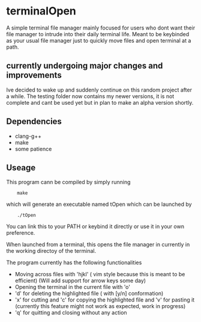 # terminalOpen
A simple terminal file manager mainly focused for users who dont want their file manager to intrude into their daily terminal life. Meant to be keybinded as your usual file manager just to quickly move files and open terminal at a path.

## currently undergoing major changes and improvements
Ive decided to wake up and suddenly continue on this random project after a while. The testing folder now contains my newer versions, it is not complete and cant be used yet but in plan to make an alpha version shortly.

## Dependencies
- clang-g++
- make
- some patience

## Useage
This program cann be compiled by simply running 

		make

which will generate an executable named tOpen which can be launched by

		./tOpen
        
You can link this to your PATH or keybind it directly or use it in your own preference.


When launched from a terminal, this opens the file manager in currently in the working directoy of the terminal.

The program currently has the following functionalities
- Moving across files with 'hjkl' ( vim style because this is meant to be efficient) (Will add support for arrow keys some day)
- Opening the terminal in the current file with 'o'
- 'd' for deleting the highlighted file ( with [y/n] conformation)
- 'x' for cutting and 'c' for copying the highlighted file and 'v' for pasting it (currently this feature might not work as expected, work in progress)
- 'q' for quitting and closing without any action

